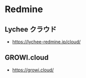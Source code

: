 # Redmine

## Lychee クラウド

- <https://lychee-redmine.jp/cloud/>

## GROWI.cloud

- <https://growi.cloud/>
